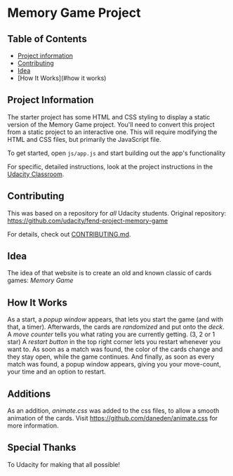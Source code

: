 # Memory Game Project

## Table of Contents

* [Project information](#project_information)
* [Contributing](#contributing)
* [Idea](#idea)
* [How It Works](#how it works)

## Project Information

The starter project has some HTML and CSS styling to display a static version of the Memory Game project. You'll need to convert this project from a static project to an interactive one. This will require modifying the HTML and CSS files, but primarily the JavaScript file.

To get started, open `js/app.js` and start building out the app's functionality

For specific, detailed instructions, look at the project instructions in the [Udacity Classroom](https://classroom.udacity.com/me).

## Contributing

This was based on a repository for _all_ Udacity students. Original repository: https://github.com/udacity/fend-project-memory-game

For details, check out [CONTRIBUTING.md](CONTRIBUTING.md).

## Idea

The idea of that website is to create an old and known classic of cards games: *Memory Game*

## How It Works

As a start, a *popup window* appears, that lets you start the game (and with that, a timer).
Afterwards, the cards are *randomized* and put onto the _deck_.
A *move counter* tells you what rating you are currently getting. (3, 2 or 1 star)
A *restart button* in the top right corner lets you restart whenever you want to.
As soon as a match was found, the color of the cards change and they stay open, while the game continues.
And finally, as soon as every match was found, a popup window appears, giving you your move-count, your time and an option to restart.

## Additions

As an addition, *animate.css* was added to the css files, to allow a smooth animation of the cards.
Visit https://github.com/daneden/animate.css for more information.

## Special Thanks

To Udacity for making that all possible!
